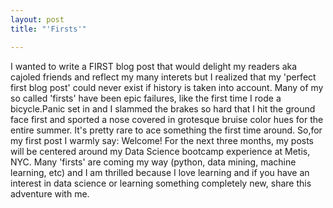 ```yaml
---
layout: post
title: "'Firsts'"

---
```


 I wanted to write a FIRST blog post that would delight my readers aka cajoled friends and reflect my many interets but I realized that my 'perfect first blog post' could never exist if history is taken into account. Many of my so called 'firsts' have been epic failures, like the first time I rode a bicycle.Panic set in and I slammed the brakes so hard that I hit the ground face first and sported a nose covered in grotesque bruise color hues for the entire summer. It's pretty rare to ace something the first time around. So,for my first post I warmly say: Welcome! For the next three months, my posts will be centered around my Data Science bootcamp experience at Metis, NYC. Many 'firsts' are coming my way (python, data mining, machine learning, etc) and I am thrilled because I love learning and if you have an interest in data science or learning something completely new, share this adventure with me. 


 

 